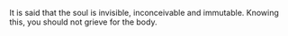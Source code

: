 It is said that the soul is invisible, inconceivable and immutable. Knowing this, you should not grieve for the body.